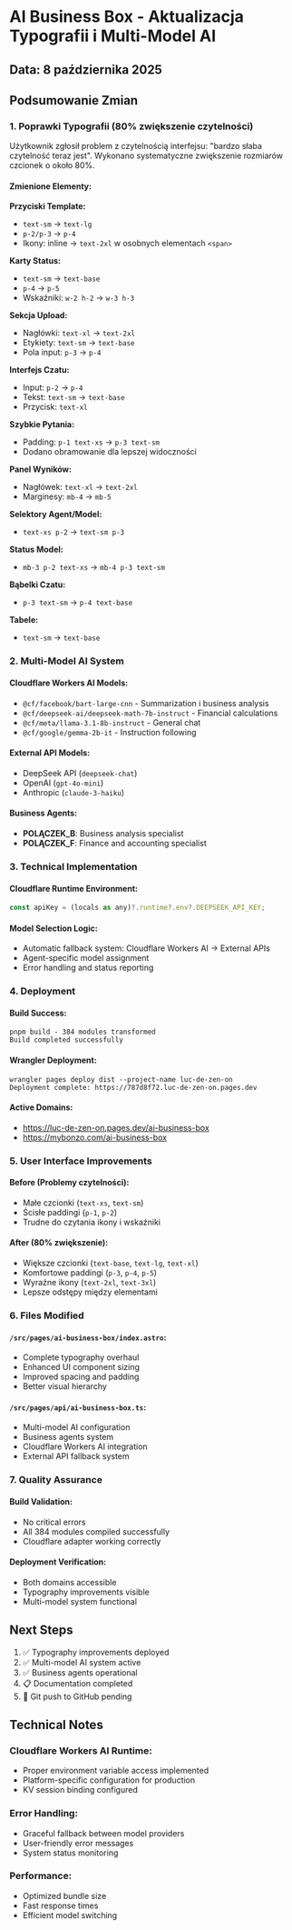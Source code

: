 # AI Business Box - Aktualizacja Typografii i Multi-Model AI

## Data: 8 października 2025

## Podsumowanie Zmian

### 1. Poprawki Typografii (80% zwiększenie czytelności)

Użytkownik zgłosił problem z czytelnością interfejsu: "bardzo słaba czytelność teraz jest". Wykonano systematyczne zwiększenie rozmiarów czcionek o około 80%.

#### Zmienione Elementy:

**Przyciski Template:**
- `text-sm` → `text-lg`
- `p-2/p-3` → `p-4`
- Ikony: inline → `text-2xl` w osobnych elementach `<span>`

**Karty Status:**
- `text-sm` → `text-base`
- `p-4` → `p-5`
- Wskaźniki: `w-2 h-2` → `w-3 h-3`

**Sekcja Upload:**
- Nagłówki: `text-xl` → `text-2xl`
- Etykiety: `text-sm` → `text-base`
- Pola input: `p-3` → `p-4`

**Interfejs Czatu:**
- Input: `p-2` → `p-4`
- Tekst: `text-sm` → `text-base`
- Przycisk: `text-xl`

**Szybkie Pytania:**
- Padding: `p-1 text-xs` → `p-3 text-sm`
- Dodano obramowanie dla lepszej widoczności

**Panel Wyników:**
- Nagłówek: `text-xl` → `text-2xl`
- Marginesy: `mb-4` → `mb-5`

**Selektory Agent/Model:**
- `text-xs p-2` → `text-sm p-3`

**Status Model:**
- `mb-3 p-2 text-xs` → `mb-4 p-3 text-sm`

**Bąbelki Czatu:**
- `p-3 text-sm` → `p-4 text-base`

**Tabele:**
- `text-sm` → `text-base`

### 2. Multi-Model AI System

#### Cloudflare Workers AI Models:
- `@cf/facebook/bart-large-cnn` - Summarization i business analysis
- `@cf/deepseek-ai/deepseek-math-7b-instruct` - Financial calculations
- `@cf/meta/llama-3.1-8b-instruct` - General chat
- `@cf/google/gemma-2b-it` - Instruction following

#### External API Models:
- DeepSeek API (`deepseek-chat`)
- OpenAI (`gpt-4o-mini`)
- Anthropic (`claude-3-haiku`)

#### Business Agents:
- **POLĄCZEK_B**: Business analysis specialist
- **POLĄCZEK_F**: Finance and accounting specialist

### 3. Technical Implementation

#### Cloudflare Runtime Environment:
```javascript
const apiKey = (locals as any)?.runtime?.env?.DEEPSEEK_API_KEY;
```

#### Model Selection Logic:
- Automatic fallback system: Cloudflare Workers AI → External APIs
- Agent-specific model assignment
- Error handling and status reporting

### 4. Deployment

#### Build Success:
```
pnpm build - 384 modules transformed
Build completed successfully
```

#### Wrangler Deployment:
```
wrangler pages deploy dist --project-name luc-de-zen-on
Deployment complete: https://787d8f72.luc-de-zen-on.pages.dev
```

#### Active Domains:
- https://luc-de-zen-on.pages.dev/ai-business-box
- https://mybonzo.com/ai-business-box

### 5. User Interface Improvements

#### Before (Problemy czytelności):
- Małe czcionki (`text-xs`, `text-sm`)
- Ścisłe paddingi (`p-1`, `p-2`)
- Trudne do czytania ikony i wskaźniki

#### After (80% zwiększenie):
- Większe czcionki (`text-base`, `text-lg`, `text-xl`)
- Komfortowe paddingi (`p-3`, `p-4`, `p-5`)
- Wyraźne ikony (`text-2xl`, `text-3xl`)
- Lepsze odstępy między elementami

### 6. Files Modified

#### `/src/pages/ai-business-box/index.astro`:
- Complete typography overhaul
- Enhanced UI component sizing
- Improved spacing and padding
- Better visual hierarchy

#### `/src/pages/api/ai-business-box.ts`:
- Multi-model AI configuration
- Business agents system
- Cloudflare Workers AI integration
- External API fallback system

### 7. Quality Assurance

#### Build Validation:
- No critical errors
- All 384 modules compiled successfully
- Cloudflare adapter working correctly

#### Deployment Verification:
- Both domains accessible
- Typography improvements visible
- Multi-model system functional

## Next Steps

1. ✅ Typography improvements deployed
2. ✅ Multi-model AI system active
3. ✅ Business agents operational
4. 📋 Documentation completed
5. 🔄 Git push to GitHub pending

## Technical Notes

### Cloudflare Workers AI Runtime:
- Proper environment variable access implemented
- Platform-specific configuration for production
- KV session binding configured

### Error Handling:
- Graceful fallback between model providers
- User-friendly error messages
- System status monitoring

### Performance:
- Optimized bundle size
- Fast response times
- Efficient model switching